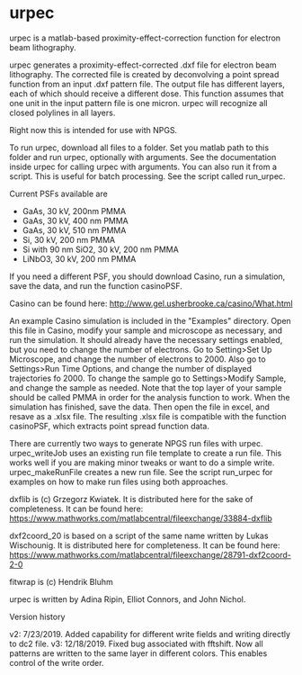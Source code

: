 # urpec
urpec is a matlab-based proximity-effect-correction function for electron beam lithography.

urpec generates a proximity-effect-corrected .dxf file for electron beam lithography. The corrected file is created by deconvolving a point spread function from an input .dxf pattern file. The output file has different layers, each of which should receive a different dose. This function assumes that one unit in the input pattern file is one micron. urpec will recognize all closed polylines in all layers.

Right now this is intended for use with NPGS.

To run urpec, download all files to a folder. Set you matlab path to this folder and run urpec, optionally with arguments. See the documentation inside urpec for calling urpec with arguments. You can also run it from a script. This is useful for batch processing. See the script called run_urpec.

Current PSFs available are 
- GaAs, 30 kV, 200nm PMMA
- GaAs, 30 kV, 400 nm PMMA
- GaAs, 30 kV, 510 nm PMMA
- Si, 30 kV, 200 nm PMMA
- Si with 90 nm SiO2, 30 kV, 200 nm PMMA
- LiNbO3, 30 kV, 200 nm PMMA

If you need a different PSF, you should download Casino, run a simulation, save the data, and run the function casinoPSF.

Casino can be found here:
http://www.gel.usherbrooke.ca/casino/What.html

An example Casino simulation is included in the "Examples" directory. Open this file in Casino, modify your sample and microscope as necessary, and run the simulation. It should already have the necessary settings enabled, but you need to change the number of electrons. Go to Setting>Set Up Microscope, and change the number of electrons to 2000. Also go to Settings>Run Time Options, and change the number of displayed trajectories fo 2000. To change the sample go to Settings>Modify Sample, and change the sample as needed. Note that the top layer of your sample should be called PMMA in order for the analysis function to work. When the simulation has finished, save the data. Then open the file in excel, and resave as a .xlsx file. The resulting .xlsx file is compatible with the function casinoPSF, which extracts point spread function data.

There are currently two ways to generate NPGS run files with urpec. urpec_writeJob uses an existing run file template to create a run file. This works well if you are making minor tweaks or want to do a simple write. urpec_makeRunFile creates a new run file. See the script run_urpec for examples on how to make run files using both approaches.

dxflib is (c) Grzegorz Kwiatek. 
It is distributed here for the sake of completeness. It can be found here:
https://www.mathworks.com/matlabcentral/fileexchange/33884-dxflib

dxf2coord_20 is based on a script of the same name written by Lukas Wischounig. 
It is distributed here for completeness. It can be found here:   
https://www.mathworks.com/matlabcentral/fileexchange/28791-dxf2coord-2-0

fitwrap is (c) Hendrik Bluhm

urpec is written by Adina Ripin, Elliot Connors, and John Nichol.

Version history

v2: 7/23/2019. Added capability for different write fields and writing directly to dc2 file.
v3: 12/18/2019. Fixed bug associated with fftshift. Now all patterns are written to the same layer in different colors. This enables control of the write order.






